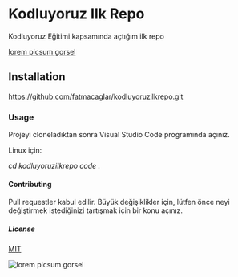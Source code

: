 # Kodluyoruz Ilk Repo

Kodluyoruz Eğitimi kapsamında açtığım ilk repo

[lorem picsum gorsel](https://www.google.com/search?q=kodluyoruz+image&tbm=isch&ved=2ahUKEwjbgt_Zsav4AhUshP0HHeJOBZ8Q2-cCegQIABAA&oq=kodluyoruz+image&gs_lcp=CgNpbWcQAzoECAAQGDoFCAAQgARQuwVY4y1gxzRoAHAAeACAAXWIAYcMkgEDNy44mAEAoAEBqgELZ3dzLXdpei1pbWfAAQE&sclient=img&ei=Sq6nYtu1HKyI9u8P4p2V-Ak&bih=600&biw=1366#imgrc=s_9DjRe3FgTwwM)

## Installation

https://github.com/fatmacaglar/kodluyoruzilkrepo.git

### Usage

Projeyi cloneladıktan sonra Visual Studio Code programında açınız.

Linux için:

*cd kodluyoruzilkrepo
code .*

#### Contributing

Pull requestler kabul edilir. Büyük değişiklikler için, lütfen önce neyi değiştirmek istediğinizi tartışmak için bir konu açınız.

##### License

[MIT](https://choosealicense.com/licenses/mit/)


![lorem picsum gorsel](https://picsum.photos/200/300)
